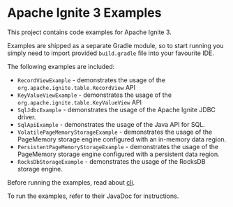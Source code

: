 # Apache Ignite 3 Examples

This project contains code examples for Apache Ignite 3.

Examples are shipped as a separate Gradle module, so to start running you simply need
to import provided `build.gradle` file into your favourite IDE.

The following examples are included:
* `RecordViewExample` - demonstrates the usage of the `org.apache.ignite.table.RecordView` API
* `KeyValueViewExample` - demonstrates the usage of the `org.apache.ignite.table.KeyValueView` API
* `SqlJdbcExample` - demonstrates the usage of the Apache Ignite JDBC driver.
* `SqlApiExample` - demonstrates the usage of the Java API for SQL.
* `VolatilePageMemoryStorageExample` - demonstrates the usage of the PageMemory storage engine configured with an in-memory data region.
* `PersistentPageMemoryStorageExample` - demonstrates the usage of the PageMemory storage engine configured with a persistent data region.
* `RocksDbStorageExample` - demonstrates the usage of the RocksDB storage engine.

Before running the examples, read about [cli](https://ignite.apache.org/docs/3.0.0-alpha/ignite-cli-tool).

To run the examples, refer to their JavaDoc for instructions.
